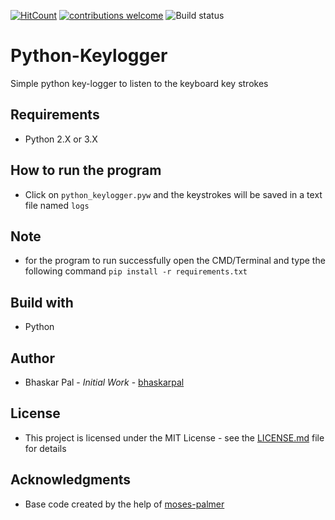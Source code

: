[![HitCount](http://hits.dwyl.com/onyx-storm/tkinter-ATM.svg)](http://hits.dwyl.com/onyx-storm/tkinter-ATM)
[![contributions welcome](https://img.shields.io/badge/contributions-welcome-brightgreen.svg?style=flat)](https://github.com/onyx-storm)
![Build status](https://ci.appveyor.com/api/projects/status/pjxh5g91jpbh7t84?svg=true)
# Python-Keylogger
Simple python key-logger to listen to the keyboard key strokes

## Requirements
* Python 2.X or 3.X

## How to run the program 
* Click on `python_keylogger.pyw` and the keystrokes will be saved in a text file named `logs`

## Note

* for the program to run successfully open the CMD/Terminal and type the following command `pip install -r requirements.txt`

## Build with
* Python


## Author
* Bhaskar Pal - *Initial Work* - [bhaskarpal](https://github.com/onyx-storm) 

## License
* This project is licensed under the MIT License - see the [LICENSE.md](LICENSE) file for details

## Acknowledgments
* Base code created by the help of [moses-palmer](https://github.com/moses-palmer/pynput) 










